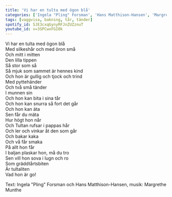 ```yaml
---
title: 'Vi har en tulta med ögon blå'
categories: ['Ingela "Pling" Forsman', 'Hans Matthison-Hansen', 'Margrethe Munthe']
tags: [vaggvisa, bakning, tår, tänder]
spotify_id: 5JE3cxqGynyRFJnZUZznuT
youtube_id: v=3SPCwxFGI0k
---
```


Vi har en tulta med ögon blå  
Med silkeshår och med öron små  
Och mitt i mitten  
Den lilla tippen  
Så stor som så  
Så mjuk som sammet är hennes kind  
Och hon är gullig och tjock och trind  
Med pyttehänder  
Och två små tänder  
I munnen sin  
Och hon kan bita i sina tår  
Och hon kan snurra så fort det går  
Och hon kan äta  
Sen får du mäta  
Hur högt hon når  
Och Tultan rufsar i pappas hår  
Och ler och vinkar åt den som går  
Och bakar kaka  
Och vå får smaka  
På allt hon får  
I baljan plaskar hon, må du tro  
Sen vill hon sova i lugn och ro  
Som gräddtårtsbiten  
Är tultaliten  
Vad hon är go!


Text: Ingela "Pling" Forsman och Hans Matthison-Hansen, musik: Margrethe Munthe
